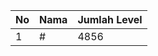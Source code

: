 | No | Nama            | Jumlah Level |
|----|-----------------|--------------|
| 1  | #    |    4856        |
